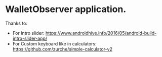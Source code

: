 # WalletObserver application.

Thanks to:
- For Intro slider:
  https://www.androidhive.info/2016/05/android-build-intro-slider-app/
- For Custom keyboard like in calculators: https://github.com/zurche/simple-calculator-v2